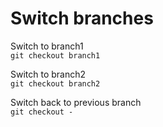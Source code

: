 # Switch branches

Switch to branch1  
`git checkout branch1`

Switch to branch2  
`git checkout branch2`  

Switch back to previous branch  
`git checkout -`
